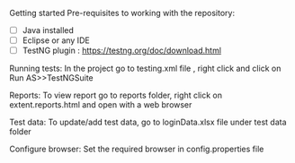 Getting started
Pre-requisites to working with the repository:
- [ ] Java installed
- [ ] Eclipse or any IDE
- [ ] TestNG plugin : https://testng.org/doc/download.html

Running tests:
In the project go to testing.xml file , right click and click on Run AS>>TestNGSuite

Reports:
To view report go to reports folder, right click on extent.reports.html and open with a web browser

Test data:
To update/add test data, go to loginData.xlsx file under test data folder

Configure browser:
Set the required browser in config.properties file